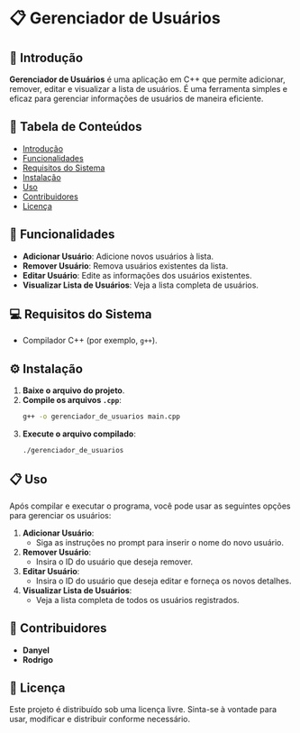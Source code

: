# 📋 Gerenciador de Usuários

## 📖 Introdução
**Gerenciador de Usuários** é uma aplicação em C++ que permite adicionar, remover, editar e visualizar a lista de usuários. É uma ferramenta simples e eficaz para gerenciar informações de usuários de maneira eficiente.

## 📑 Tabela de Conteúdos
- [Introdução](#-introdução)
- [Funcionalidades](#-funcionalidades)
- [Requisitos do Sistema](#-requisitos-do-sistema)
- [Instalação](#-instalação)
- [Uso](#-uso)
- [Contribuidores](#-contribuidores)
- [Licença](#-licença)

## 🚀 Funcionalidades
- **Adicionar Usuário**: Adicione novos usuários à lista.
- **Remover Usuário**: Remova usuários existentes da lista.
- **Editar Usuário**: Edite as informações dos usuários existentes.
- **Visualizar Lista de Usuários**: Veja a lista completa de usuários.

## 💻 Requisitos do Sistema
- Compilador C++ (por exemplo, `g++`).

## ⚙️ Instalação
1. **Baixe o arquivo do projeto**.
2. **Compile os arquivos `.cpp`**:
    ```sh
    g++ -o gerenciador_de_usuarios main.cpp
    ```
3. **Execute o arquivo compilado**:
    ```sh
    ./gerenciador_de_usuarios
    ```

## 📋 Uso
Após compilar e executar o programa, você pode usar as seguintes opções para gerenciar os usuários:

1. **Adicionar Usuário**:
    - Siga as instruções no prompt para inserir o nome do novo usuário.
2. **Remover Usuário**:
    - Insira o ID do usuário que deseja remover.
3. **Editar Usuário**:
    - Insira o ID do usuário que deseja editar e forneça os novos detalhes.
4. **Visualizar Lista de Usuários**:
    - Veja a lista completa de todos os usuários registrados.

## 👥 Contribuidores
- **Danyel**
- **Rodrigo**

## 📄 Licença
Este projeto é distribuído sob uma licença livre. Sinta-se à vontade para usar, modificar e distribuir conforme necessário.
